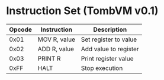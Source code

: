 # Instruction Set (TombVM v0.1)

| Opcode | Instruction        | Description                 |
|--------|--------------------|-----------------------------|
| 0x01   | MOV R, value       | Set register to value       |
| 0x02   | ADD R, value       | Add value to register       |
| 0x03   | PRINT R            | Print register value        |
| 0xFF   | HALT               | Stop execution              |
